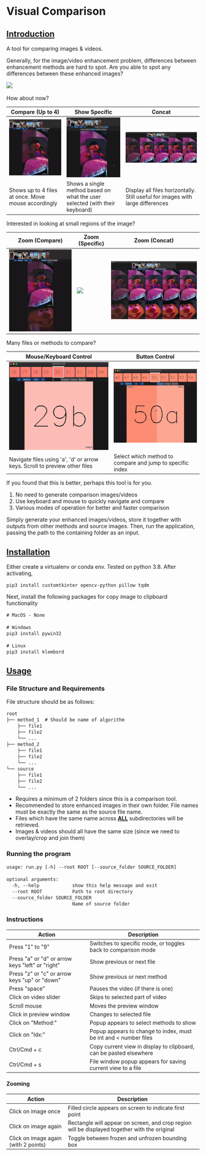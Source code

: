 # Visual Comparison

## <u> Introduction </u>
A tool for comparing images & videos.

Generally, for the image/video enhancement problem, differences between
enhancement methods are hard to spot. Are you able to spot any differences between these enhanced images?

![](documentation_images/hard_comparison.png)

How about now?
![]()

| Compare (Up to 4) | Show Specific | Concat |
| --- | --- | --- |
| ![](documentation_images/compare.gif) | ![](documentation_images/specific.gif) | ![](documentation_images/concat.png) |
| Shows up to 4 files at once. Move mouse accordingly | Shows a single method based on what the user selected (with their keyboard) | Display all files horizontally. Still useful for images with large differences |

Interested in looking at small regions of the image?

| Zoom (Compare) | Zoom (Specific) | Zoom (Concat) |
| --- | --- | --- |
| ![](documentation_images/zoom_compare.gif) | ![](documentation_images/zoom_specific.gif) | ![](documentation_images/zoom_concat.png) |

Many files or methods to compare?

| Mouse/Keyboard Control | Button Control |
| --- | --- |
| ![](documentation_images/navigation_ad_scroller.gif) | ![](documentation_images/idx_method_buttons.gif) |
| Navigate files using 'a', 'd' or arrow keys. Scroll to preview other files | Select which method to compare and jump to specific index |

If you found that this is better, perhaps this tool is for you.
1. No need to generate comparison images/videos
2. Use keyboard and mouse to quickly navigate and compare
3. Various modes of operation for better and faster comparison

Simply generate your enhanced images/videos, store it together with outputs from other methods and source images. Then,
run the application, passing the path to the containing folder as an input.

## <u> Installation </u>

Either create a virtualenv or conda env. Tested on python 3.8. After activating,

```
pip3 install customtkinter opencv-python pillow tqdm
```

Next, install the following packages for copy image to clipboard functionality
```
# MacOS - None

# Windows
pip3 install pywin32

# Linux
pip3 install klembord
```

## <u> Usage </u>

### File Structure and Requirements
File structure should be as follows:

```
root
├── method_1  # Should be name of algorithm
    ├── file1
    ├── file2
    └── ...
├── method_2
    ├── file1
    ├── file2
    └── ...
└── source
    ├── file1
    ├── file2
    └── ...
```

- Requires a minimum of 2 folders since this is a comparison tool.
- Recommended to store enhanced images in their own folder. File names must be exactly the same as the source file name.
- Files which have the same name across <b><u>ALL</u></b> subdirectories will be retrieved.
- Images & videos should all have the same size (since we need to overlay/crop and join them)

### Running the program
```
usage: run.py [-h] --root ROOT [--source_folder SOURCE_FOLDER]

optional arguments:
  -h, --help            show this help message and exit
  --root ROOT           Path to root directory
  --source_folder SOURCE_FOLDER
                        Name of source folder
```

### Instructions

| Action | Description |
| --- | --- |
| Press "1" to "9" | Switches to specific mode, or toggles back to comparison mode |
| Press "a" or "d" or arrow keys "left" or "right" | Show previous or next file |
| Press "z" or "c" or arrow keys "up" or "down" | Show previous or next method |
| Press "space" | Pauses the video (if there is one) |
| Click on video slider | Skips to selected part of video |
| Scroll mouse | Moves the preview window |
| Click in preview window | Changes to selected file |
| Click on "Method:" | Popup appears to select methods to show |
| Click on "Idx:" | Popup appears to change to index, must be int and < number files |
| Ctrl/Cmd + c | Copy current view in display to clipboard, can be pasted elsewhere |
| Ctrl/Cmd + s | File window popup appears for saving current view to a file |

#### Zooming

| Action | Description |
| --- | --- |
| Click on image once | Filled circle appears on screen to indicate first point |
| Click on image again | Rectangle will appear on screen, and crop region will be displayed together with the original |
| Click on image again (with 2 points) | Toggle between frozen and unfrozen bounding box |

